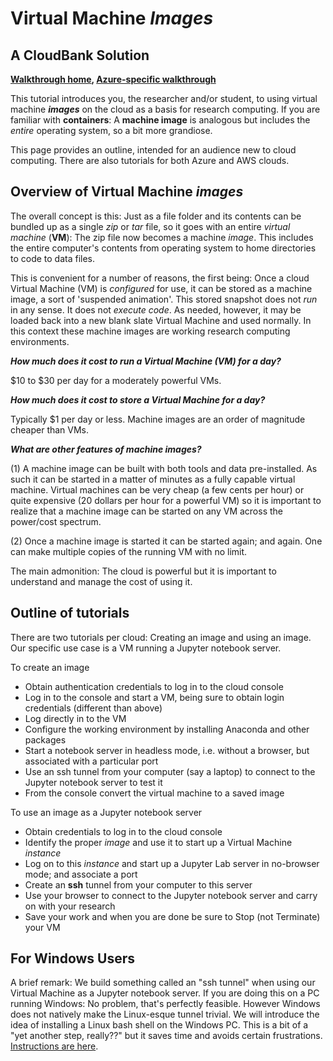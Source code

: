 # Virtual Machine *Images*
## A CloudBank Solution


**[Walkthrough home](https://cloudbank-project.github.io/image-research-computing-tutorial/), 
[Azure-specific walkthrough](https://cloudbank-project.github.io/image-research-computing-tutorial/azure/create_an_image/)**



This tutorial introduces you, the researcher and/or student, to using virtual machine ***images*** 
on the cloud as a basis for research computing. If you are familiar with **containers**: 
A **machine image** is analogous but includes the *entire* operating system, so a bit more grandiose.


This page provides an outline, intended for an audience new to cloud computing.
There are also tutorials
for both Azure and AWS clouds.


## Overview of Virtual Machine *images*

The overall concept is this: Just as a file folder and its contents can be bundled up 
as a single *zip* or *tar* file, so it goes with an entire *virtual machine* (**VM**):
The zip file now becomes a machine *image*. This includes the entire 
computer's contents from operating system to home directories to code to data files. 


This is convenient for a number of reasons, the first being: Once 
a cloud Virtual Machine (VM) is *configured* for use, it can be stored as a machine 
image, a sort of 'suspended animation'. This stored snapshot does not *run* in any sense. 
It does not *execute code*. As needed, however, it may be loaded back into a new 
blank slate Virtual Machine and used normally. In this context these
machine images are working research computing environments.



***How much does it cost to run a Virtual Machine (VM) for a day?***


$10 to $30 per day for a moderately powerful VMs.


***How much does it cost to store a Virtual Machine for a day?***


Typically $1 per day or less. Machine images are an order of magnitude cheaper than VMs.


***What are other features of machine images?***


(1) A machine image can be built with both tools and data pre-installed. As such 
it can be started in a matter of minutes as a fully capable virtual machine. 
Virtual machines can be very cheap (a few cents per hour) or quite expensive
(20 dollars per hour for a powerful VM) so it is important to realize that
a machine image can be started on any VM across the power/cost spectrum. 


(2) Once a machine image is started it can be started again; and again. One can
make multiple copies of the running VM with no limit. 


The main admonition: The cloud is powerful but it is
important to understand and manage the cost of using it. 


## Outline of tutorials

There are two tutorials per cloud: Creating an image and using an image. Our 
specific use case is a VM running a Jupyter notebook server.


To create an image

- Obtain authentication credentials to log in to the cloud console
- Log in to the console and start a VM, being sure to obtain login credentials (different than above)
- Log directly in to the VM 
- Configure the working environment by installing Anaconda and other packages
- Start a notebook server in headless mode, i.e. without a browser, but associated with a particular port
- Use an ssh tunnel from your computer (say a laptop) to connect to the Jupyter notebook server to test it
- From the console convert the virtual machine to a saved image

To use an image as a Jupyter notebook server

- Obtain credentials to log in to the cloud console
- Identify the proper *image* and use it to start up a Virtual Machine *instance*
- Log on to this *instance* and start up a Jupyter Lab server in no-browser mode; and associate a port
- Create an **ssh** tunnel from your computer to this server
- Use your browser to connect to the Jupyter notebook server and carry on with your research
- Save your work and when you are done be sure to Stop (not Terminate) your VM


## For Windows Users


A brief remark: We build 
something called an "ssh tunnel" when using our Virtual Machine as a Jupyter notebook server. 
If you are doing this on a PC running Windows: No problem, that's perfectly feasible. However
Windows does not natively make the Linux-esque tunnel trivial.  We will introduce
the idea of installing a Linux bash shell on the Windows PC. This is a bit of a 
"yet another step, really??" but it saves time and avoids certain frustrations. 
[Instructions are here](https://ubuntu.com/tutorials/tutorial-ubuntu-on-windows#1-overview).





